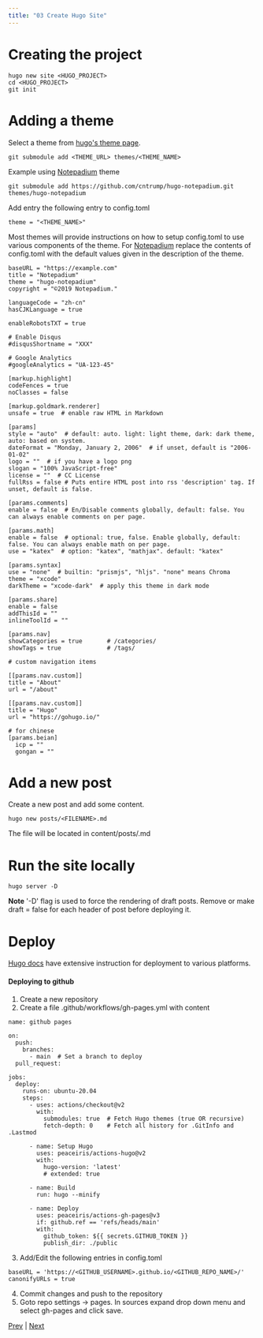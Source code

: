 ```yaml
---
title: "03 Create Hugo Site"
---
```


# Creating the project
```
hugo new site <HUGO_PROJECT>
cd <HUGO_PROJECT>
git init
```

# Adding a theme
Select a theme from [hugo's theme page](https://themes.gohugo.io/).
```
git submodule add <THEME_URL> themes/<THEME_NAME>
```
Example using [Notepadium](https://themes.gohugo.io/themes/hugo-notepadium/) theme
```
git submodule add https://github.com/cntrump/hugo-notepadium.git themes/hugo-notepadium
```
Add entry the following entry to config.toml
```
theme = "<THEME_NAME>"
```
Most themes will provide instructions on how to setup config.toml to use various components of the theme.
For [Notepadium](https://themes.gohugo.io/themes/hugo-notepadium/) replace the contents of config.toml with
the default values given in the description of the theme.
```
baseURL = "https://example.com"
title = "Notepadium"
theme = "hugo-notepadium"
copyright = "©2019 Notepadium."

languageCode = "zh-cn"
hasCJKLanguage = true

enableRobotsTXT = true

# Enable Disqus
#disqusShortname = "XXX"

# Google Analytics
#googleAnalytics = "UA-123-45"

[markup.highlight]
codeFences = true
noClasses = false

[markup.goldmark.renderer]
unsafe = true  # enable raw HTML in Markdown

[params]
style = "auto"  # default: auto. light: light theme, dark: dark theme, auto: based on system.
dateFormat = "Monday, January 2, 2006"  # if unset, default is "2006-01-02"
logo = ""  # if you have a logo png
slogan = "100% JavaScript-free"
license = ""  # CC License
fullRss = false # Puts entire HTML post into rss 'description' tag. If unset, default is false.

[params.comments]
enable = false  # En/Disable comments globally, default: false. You can always enable comments on per page.

[params.math]
enable = false  # optional: true, false. Enable globally, default: false. You can always enable math on per page.
use = "katex"  # option: "katex", "mathjax". default: "katex"

[params.syntax]
use = "none"  # builtin: "prismjs", "hljs". "none" means Chroma
theme = "xcode"
darkTheme = "xcode-dark"  # apply this theme in dark mode

[params.share]
enable = false
addThisId = ""
inlineToolId = ""

[params.nav]
showCategories = true       # /categories/
showTags = true             # /tags/

# custom navigation items

[[params.nav.custom]]
title = "About"
url = "/about"

[[params.nav.custom]]
title = "Hugo"
url = "https://gohugo.io/"

# for chinese
[params.beian]
  icp = ""
  gongan = ""
```

# Add a new post
Create a new post and add some content.
```
hugo new posts/<FILENAME>.md
```
The file will be located in content/posts/<FILENAME>.md

# Run the site locally
```
hugo server -D
```
**Note** '-D' flag is used to force the rendering of draft posts. Remove or make draft = false for each header of post before deploying it.


# Deploy
[Hugo docs](https://gohugo.io/hosting-and-deployment/) have extensive instruction for deployment to various platforms.
#### Deploying to github
1. Create a new repository
2. Create a file .github/workflows/gh-pages.yml with content
```
name: github pages

on:
  push:
    branches:
      - main  # Set a branch to deploy
  pull_request:

jobs:
  deploy:
    runs-on: ubuntu-20.04
    steps:
      - uses: actions/checkout@v2
        with:
          submodules: true  # Fetch Hugo themes (true OR recursive)
          fetch-depth: 0    # Fetch all history for .GitInfo and .Lastmod

      - name: Setup Hugo
        uses: peaceiris/actions-hugo@v2
        with:
          hugo-version: 'latest'
          # extended: true

      - name: Build
        run: hugo --minify

      - name: Deploy
        uses: peaceiris/actions-gh-pages@v3
        if: github.ref == 'refs/heads/main'
        with:
          github_token: ${{ secrets.GITHUB_TOKEN }}
          publish_dir: ./public
```
3. Add/Edit the following entries in config.toml
```
baseURL = 'https://<GITHUB_USERNAME>.github.io/<GITHUB_REPO_NAME>/'
canonifyURLs = true
```
4. Commit changes and push to the repository
5. Goto repo settings -> pages. In sources expand drop down menu and select gh-pages and click save.

[Prev](/posts/02_setup) | [Next](/posts/04_templates)
